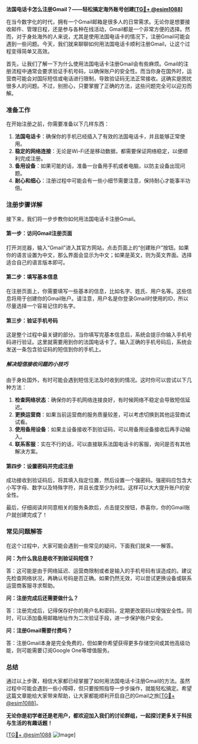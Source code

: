 **法国电话卡怎么注册Gmail？——轻松搞定海外账号创建[[TG💪+ @esim1088](https://t.me/s/esim1088)]**

在当今数字化的时代，拥有一个Gmail邮箱是很多人的日常需求。无论你是想要接收邮件、管理日程，还是参与各种在线活动，Gmail都是一个非常方便的选择。然而，对于身处海外的人来说，尤其是使用法国电话卡的情况下，注册Gmail可能会遇到一些问题。今天，我们就来聊聊如何用法国电话卡顺利注册Gmail，让这个过程变得简单又高效。

首先，让我们了解一下为什么使用法国电话卡注册Gmail会有些麻烦。Gmail的注册流程中通常会要求验证手机号码，以确保账户的安全性。而当你身在国外时，运营商可能会对国际短信或电话进行限制，导致验证码无法正常接收。这确实是困扰很多人的问题。不过，别担心，只要掌握了正确的方法，这些问题完全可以迎刃而解。

### 准备工作

在开始注册之前，你需要准备以下几样东西：

1. **法国电话卡**：确保你的手机已经插入了有效的法国电话卡，并且能够正常使用。
2. **稳定的网络连接**：无论是Wi-Fi还是移动数据，都需要保证网络稳定，以便顺利完成注册。
3. **备用设备**：如果可能的话，准备一台备用手机或者电脑，以防主设备出现问题。
4. **耐心和细心**：注册过程中可能会有一些小细节需要注意，保持耐心才能事半功倍。

### 注册步骤详解

接下来，我们将一步步教你如何用法国电话卡注册Gmail。

#### 第一步：访问Gmail注册页面

打开浏览器，输入“Gmail”进入其官方网站，点击页面上的“创建账户”按钮。如果你的语言设置为中文，那么界面会显示为中文；如果是英文，则为英文界面。选择适合自己的语言版本即可。

#### 第二步：填写基本信息

在注册页面上，你需要填写一些基本的信息，比如名字、姓氏、用户名等。这些信息将用于创建你的Gmail账户。请注意，用户名是你登录Gmail时使用的ID，所以尽量选择一个容易记住的名字。

#### 第三步：验证手机号码

这是整个过程中最关键的部分。当你填写完基本信息后，系统会提示你输入手机号码进行验证。这里就需要用到你的法国电话卡了。输入正确的手机号码后，系统会发送一条包含验证码的短信到你的手机上。

##### 解决短信接收问题的小技巧

由于身处国外，有时可能会遇到短信无法及时收到的情况。这时你可以尝试以下几种方法：

1. **检查网络状态**：确保你的手机网络连接良好，有时候网络不稳定会导致短信延迟。
2. **更换运营商**：如果当前运营商的服务质量较差，可以考虑切换到其他运营商试试看。
3. **使用备用设备**：如果主设备接收不到验证码，可以用备用设备接收后再手动输入。
4. **联系客服**：实在不行的话，可以直接联系法国电话卡的客服，询问是否有其他解决方案。

#### 第四步：设置密码并完成注册

成功接收到验证码后，将其填入指定位置，然后设置一个强密码。强密码应包含大小写字母、数字以及特殊字符，并且长度至少为8位。这样可以大大提升账户的安全性。

最后，仔细阅读并同意相关的服务条款后，点击提交按钮，恭喜你，你的Gmail账户就创建完成了！

### 常见问题解答

在这个过程中，大家可能会遇到一些常见的疑问，下面我们就来一一解答。

**问：为什么我总是收不到验证码短信？**

答：这可能是由于网络延迟、运营商限制或者是输入的手机号码有误造成的。建议先检查网络状况，再确认号码是否正确。如果仍然无效，可以尝试更换设备或联系运营商客服寻求帮助。

**问：注册完成后还需要做什么？**

答：注册完成后，记得保存好你的用户名和密码，定期更改密码以增强安全性。同时，可以添加备用邮箱地址作为二次验证手段，进一步保护账户安全。

**问：注册Gmail需要付费吗？**

答：注册Gmail本身是完全免费的，但如果你希望获得更多存储空间或其他高级功能，则可能需要订阅Google One等增值服务。

### 总结

通过以上步骤，相信大家都已经掌握了如何用法国电话卡注册Gmail的方法。虽然过程中可能会遇到一些小障碍，但只要按照指导一步步操作，就能轻松搞定。希望这篇文章能给大家带来帮助，让大家都能顺利开启自己的Gmail之旅[[TG💪+ @esim1088](https://t.me/s/esim1088)]。

**无论你是初学者还是老用户，都欢迎加入我们的讨论群组，一起探讨更多关于科技与生活的有趣话题！**

[[TG💪+ @esim1088](https://t.me/s/esim1088) ![Image](https://i.postimg.cc/4NQfJmqS/Snipaste-2025-05-13-00-14-12.png)]